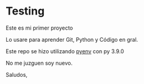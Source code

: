 # Testing
Este es mi primer proyecto

Lo usare para aprender Git, Python y Código en gral. 

Este repo se hizo utilizando [pyenv](https://github.com/pyenv/pyenv#basic-github-checkout) con py 3.9.0

No me juzguen soy nuevo. 

Saludos, 
